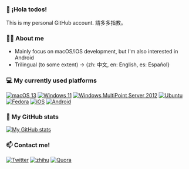 ### 👋 ¡Hola todos!
This is my personal GitHub account. 請多多指教。

### 🙋‍♀️ About me
- Mainly focus on macOS/iOS development, but I'm also interested in Android
- Trilingual (to some extent) -> {zh: 中文, en: English, es: Español}

### 💻 My currently used platforms
[![macOS 13](https://img.shields.io/badge/macOS%2013-4F4F4F?style=flat-square&logo=apple&logoColor=FFFFFF&labelColor=4F4F4F)](https://www.apple.com/macos/)
[![Windows 11](https://img.shields.io/badge/Windows%2011-0078D4?style=flat-square&logo=windows11&logoColor=FFFFFF&labelColor=0078D4)](https://www.microsoft.com/windows)
[![Windows MultiPoint Server 2012](https://img.shields.io/badge/Windows%20MultiPoint%20Server%202012-00BBFF?style=flat-square&logo=Windows&logoColor=FFFFFF&labelColor=00BBFF)](https://en.wikipedia.org/wiki/Windows_MultiPoint_Server)
[![Ubuntu](https://img.shields.io/badge/Ubuntu%2023.04-E95420?style=flat-square&logo=ubuntu&logoColor=white)](https://releases.ubuntu.com/)
[![Fedora](https://img.shields.io/badge/Fedora%2037-294172?style=flat-square&logo=fedora&logoColor=white)](https://fedoraproject.org/workstation/)
[![iOS](https://img.shields.io/badge/iOS%2016-4F4F4F?style=flat-square&logo=apple&logoColor=FFFFFF&labelColor=4F4F4F)](https://www.apple.com/ios/)
[![Android](https://img.shields.io/badge/Android%2013-3DDC84?style=flat-square&logo=android&logoColor=white)](https://www.android.com/)

### 🔢 My GitHub stats
[![My GitHub stats](https://github-readme-stats.vercel.app/api?username=changanmoon)](https://github.com/anuraghazra/github-readme-stats)

### 📫 Contact me!
[![Twitter](https://img.shields.io/twitter/follow/changanmoon?style=flat-square&color=1da1f2&label=changanmoon&logo=twitter&logoColor=FFFFFF&labelColor=1DA1F2)](https://twitter.com/changanmoon)
[![zhihu](https://img.shields.io/badge/-冯柒柒-blue?style=flat-square&logo=zhihu&logoColor=white)](https://www.zhihu.com/people/changanmoon)
[![Quora](https://img.shields.io/badge/Tiffany%20Feng-B92B27?style=flat-square&logo=quora&logoColor=ffffff&labelColor=B92B27)](https://www.quora.com/profile/Tiffany-Feng-14)

